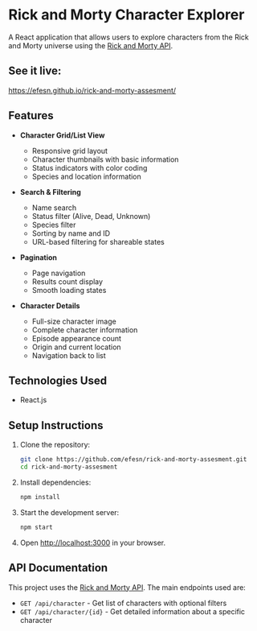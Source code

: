 # Rick and Morty Character Explorer

A React application that allows users to explore characters from the Rick and Morty universe using the [Rick and Morty API](https://rickandmortyapi.com/).

## See it live:
https://efesn.github.io/rick-and-morty-assesment/

## Features

- **Character Grid/List View**
  - Responsive grid layout
  - Character thumbnails with basic information
  - Status indicators with color coding
  - Species and location information

- **Search & Filtering**
  - Name search
  - Status filter (Alive, Dead, Unknown)
  - Species filter
  - Sorting by name and ID
  - URL-based filtering for shareable states

- **Pagination**
  - Page navigation
  - Results count display
  - Smooth loading states

- **Character Details**
  - Full-size character image
  - Complete character information
  - Episode appearance count
  - Origin and current location
  - Navigation back to list

## Technologies Used

- React.js

## Setup Instructions

1. Clone the repository:
   ```bash
   git clone https://github.com/efesn/rick-and-morty-assesment.git
   cd rick-and-morty-assesment
   ```

2. Install dependencies:
   ```bash
   npm install
   ```

3. Start the development server:
   ```bash
   npm start
   ```

4. Open [http://localhost:3000](http://localhost:3000) in your browser.

## API Documentation

This project uses the [Rick and Morty API](https://rickandmortyapi.com/). The main endpoints used are:

- `GET /api/character` - Get list of characters with optional filters
- `GET /api/character/{id}` - Get detailed information about a specific character

